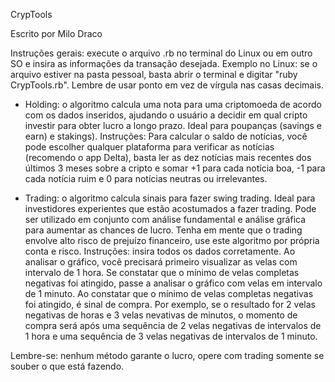 CrypTools

Escrito por Milo Draco

Instruções gerais: execute o arquivo .rb no terminal
do Linux ou em outro SO e insira as informações da
transação desejada. Exemplo no Linux: se o arquivo
estiver na pasta pessoal, basta abrir o terminal e
digitar "ruby CrypTools.rb". Lembre de usar ponto
em vez de vírgula nas casas decimais.

* Holding: o algoritmo calcula uma nota para uma
criptomoeda de acordo com os dados inseridos, ajudando
o usuário a decidir em qual cripto investir para obter
lucro a longo prazo. Ideal para poupanças (savings e
earn) e stakings).
Instruções: Para calcular o saldo de notícias, você
pode escolher qualquer plataforma para verificar as
notícias (recomendo o app Delta), basta ler as dez
notícias mais recentes dos últimos 3 meses sobre a
cripto e somar +1 para cada notícia boa, -1 para cada
notícia ruim e 0 para notícias neutras ou irrelevantes.

* Trading: o algoritmo calcula sinais para fazer
swing trading. Ideal para investidores experientes que
estão acostumados a fazer trading. Pode ser utilizado
em conjunto com análise fundamental e análise gráfica
para aumentar as chances de lucro. Tenha em mente que
o trading envolve alto risco de prejuízo financeiro,
use este algoritmo por própria conta e risco.
Instruções: insira todos os dados corretamente. Ao
analisar o gráfico, você precisará primeiro visualizar
as velas com intervalo de 1 hora. Se constatar que o
mínimo de velas completas negativas foi atingido, passe
a analisar o gráfico com velas em intervalo de 1 minuto.
Ao constatar que o mínimo de velas completas negativas
foi atingido, é sinal de compra. Por exemplo, se o
resultado for 2 velas negativas de horas e 3 velas
nevativas de minutos, o momento de compra será após
uma sequência de 2 velas negativas de intervalos de 1
hora e uma sequência de 3 velas negativas de intervalos
de 1 minuto.

Lembre-se: nenhum método garante o lucro, opere com
trading somente se souber o que está fazendo.
